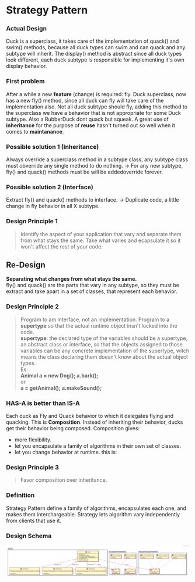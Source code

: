 # Strategy Pattern

### Actual Design
Duck is a superclass, it takes care of the implementation of quack() and swim() methods, because all duck types can swim and can quack and any subtype will inherit.
The display() method is abstract since all duck types look different,
each duck subtype is responsible for implementing it's own display behavior.
### First problem
After a while a new **feature** (change) is required: fly.
Duck superclass, now has a new fly() method, since all duck can fly will take care of the implementation also.
Not all duck subtype should fly, adding this method to the superclass we have a behavior that is not appropriate for some Duck subtype. Also a RubberDuck dont quack but squeak.
A great use of **inheritance** for the purpose of **reuse** hasn't turned out so well when it comes to **maintanance**.
### Possible solution 1 (Inheritance)
Always override a superclass method in a subtype class, any subtype class must obverride any single method to do nothing.
-> For any new subtype, fly() and quack() methods must be will be addedoverride forever.
### Possible solution 2 (Interface)
Extract fly() and quack() methods to interface.
-> Duplicate code, a little change in fly behavior in all X subtype.
### Design Principle 1
> Identify the aspect of your application that vary and separate them from what stays the same.
Take what varies and ecapsulate it so it won't affect the rest of your code.
## Re-Design
**Separating what changes from what stays the same.**  
fly() and quack() are the parts that vary in any subtype, so they must be extract and take apart in a set of classes, that represent each behavior.
### Design Principle 2
> Program to am interface, not an implementation.
Program to a **supertype** so that the actual runtime object insn't locked into the code.  
**supertype**: the declared type of the variables should be a supertype, an abstract class or interface, so that the objects assigned to those variables can be any concrete implementation of the supertype, witch means the class declaring them doesn't know about the actual object types.  
Es:  
**Animal a = new Dog(); a.bark();**  
or  
**a = getAnimal(); a.makeSound();**  

### HAS-A is better than IS-A
Each duck as Fly and Quack behavior to which it delegates flying and quacking.
This is **Composition**. Instead of inheriting their behavior, ducks get their behavior being composed. Composition gives:
- more flexibility.
- let you encapsulate a family of algorithms in their own set of classes.
- let you change behavior at runtime. 
this is:
### Design Principle 3
>Favor composition over inheritance.
### Definition
Strategy Pattern define a family of algorithms, encapsulates each one, and makes them interchargeable. Strategy lets algorithm vary independently from clients that use it.
### Design Schema
![](/out/ulm/test/test.png)

